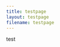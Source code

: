 ```yaml
---
title: testpage
layout: testpage
filename: testpage
--- 
```


test<br>
<p id="p0"></p>
<script>
var requestURL = "https://linbei9487.github.io/src/json/episode.json"
    var request = new XMLHttpRequest();
    request.open('GET', requestURL);
    // request.responseType = 'json';
    request.send();
    request.onload = function() {
    var data2 = JSON.parse(request.responseText);
    var step;
    var id
    id = 0
    for (step=0; step <6 ; step++){
        document.getElementById("p"+ id).innerHTML =(data2.episode[id].pw)
        document.getElementById("p"+ id).innerHTML =(data2.episode[id].link)
        console.log(ddata2.episode[id].pw)
        console.log(data2.episode[id].link)
        id++
        };
</script>